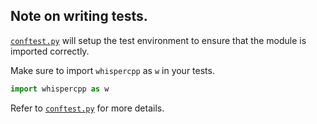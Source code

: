 ## Note on writing tests.

[`conftest.py`](./conftest.py) will setup the test environment to ensure that the module is imported correctly.

Make sure to import `whispercpp` as `w` in your tests.

```python
import whispercpp as w
```

Refer to [`conftest.py`](./conftest.py) for more details.
